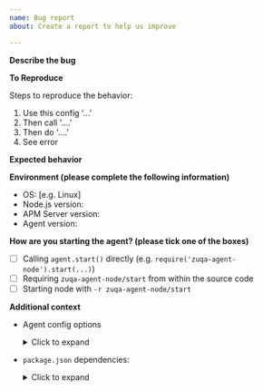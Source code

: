```yaml
---
name: Bug report
about: Create a report to help us improve

---
```


**Describe the bug**

<!-- A clear and concise description of what the bug is. -->

**To Reproduce**

Steps to reproduce the behavior: <!-- replace example steps below -->
1. Use this config '...'
2. Then call '....'
3. Then do '....'
4. See error

**Expected behavior**

<!-- A clear and concise description of what you expected to happen. -->

**Environment (please complete the following information)**

- OS: [e.g. Linux]
- Node.js version:
- APM Server version:
- Agent version:

**How are you starting the agent? (please tick one of the boxes)**

- [ ] Calling `agent.start()` directly (e.g. `require('zuqa-agent-node').start(...)`)
- [ ] Requiring `zuqa-agent-node/start` from within the source code
- [ ] Starting node with `-r zuqa-agent-node/start`

**Additional context**

<!-- Add any other context about the problem here. -->

- Agent config options <!-- be careful not to post sensitive information -->
  <details>
    <summary>Click to expand</summary>

    ```
    replace this line with your agent config options
    ```
  </details>
- `package.json` dependencies:
  <details>
    <summary>Click to expand</summary>

    ```
    replace this line with your dependencies section from package.json
    ```
  </details>
